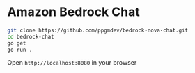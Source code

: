 # Amazon Bedrock Chat
```bash
git clone https://github.com/ppgmdev/bedrock-nova-chat.git
cd bedrock-chat
go get
go run .
```
Open `http://localhost:8080` in your browser
